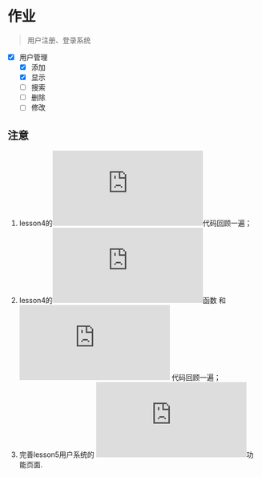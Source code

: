 # 作业 
> 用户注册、登录系统

- [x] 用户管理
    - [x] 添加
    - [x] 显示   
    - [ ] 搜索    
    - [ ] 删除 
    - [ ] 修改

## 注意
1. lesson4的![system系统](https://github.com/51reboot/actual-16-homework/blob/master/lesson4/monkey/hw/system.py)代码回顾一遍；
2. lesson4的![rrange](https://github.com/51reboot/actual-16-homework/blob/master/lesson4/monkey/hw/func.py)函数 和 ![nginx日志统计](https://github.com/51reboot/actual-16-homework/blob/master/lesson4/monkey/hw/statistical_log.py) 代码回顾一遍；
3. 完善lesson5用户系统的 ![注册用户 和 查看用户](https://github.com/51reboot/actual-16-homework/blob/master/lesson5/monkey/web/flask_web2.py)功能页面.

